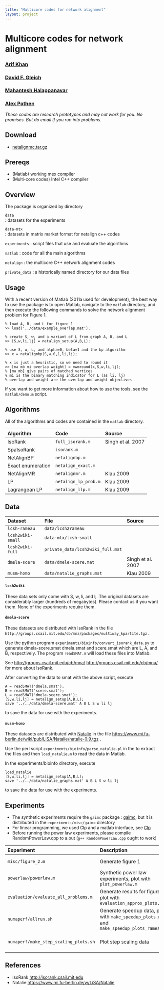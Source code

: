 ```yaml
---
title: "Multicore codes for network alignment"
layout: project
---
```


Multicore codes for network alignment
==================================

### [Arif Khan](http://www.cs.purdue.edu/homes/khan58/)
### [David F. Gleich](http://www.cs.purdue.edu/homes/dgleich)
### [Mahantesh Halappanavar](http://www.pnl.gov/science/staff/staff_info.asp?staff_num=7452)
### [Alex Pothen](http://www.cs.purdue.edu/homes/pothen)

_These codes are research prototypes and may not work for you. No promises. But do email if you run into problems._

Download
--------

* [netalignmc.tar.gz](netalignmc.tar.gz) 


Prereqs
-------

* (Matlab) working mex compiler
* (Multi-core codes) Intel C++ compiler


Overview
--------

The package is organized by directory

`data`  
: datasets for the experiments

`data-mtx`  
: datasets in matrix market format for netalign c++ codes

`experiments`
: script files that use and evaluate the algorithms

`matlab`
: code for all the main algorithms

`netalign`
: the multicore C++ network alignment codes 

`private_data`
: a historically named directory for our data files



Usage
-----

With a recent version of Matlab (2011a used for development), 
the best way to use the package is to open Matlab, navigate 
to the `matlab` directory, and then execute the 
following commands to solve the network alignment problem for Figure 1.

    % load A, B, and L for figure 1
    >> load('../data/example_overlap.mat');

    % create S, w, and a variant of L from graph A, B, and L
    >> [S,w,li,lj] = netalign_setup(A,B,L);

    % use S, w, L, and alpha=0, beta=1 and the bp algorithm
    >> x = netalignbp(S,w,0,1,li,lj);

    % x is just a heuristic, so we need to round it
    >> [ma mb mi overlap weight] = mwmround(x,S,w,li,lj);
    % [ma mb] give pairs of matched vertices 
    % mi is the binary matching indicator for L (as li, lj)
    % overlap and weight are the overlap and weight objectives
    
If you want to get more information about how to use the tools,
see the `matlab/demo.m` script.
    

Algorithms
----------

All of the algorithms and codes are contained in the `matlab` directory.

|Algorithm            |Code                  |Source           |
|:--------------------|:---------------------|:----------------|
|IsoRank              |`full_isorank.m`      |Singh et al. 2007|
|SpaIsoRank           |`isorank.m`           | |
|NetAlignBP           |`netalignbp.m`        | |
|Exact enumeration    |`netalign_exact.m`    | |
|NetAlignMR           |`netalignmr.m`        |Klau 2009|
|LP                   |`netalign_lp_prob.m`  |Klau 2009|
|Lagrangean LP        |`netalign_llp.m`      |Klau 2009|

Data
----

|Dataset            |File                                 |Source             | 
|:------------------|:------------------------------------|:------------------|
|`lcsh-rameau`  | `data/lcsh2rameau`   | |
|`lcsh2wiki-small`  |`data-mtx/lcsh-small`   | |
|`lcsh2wiki-full`   |`private_data/lcsh2wiki_full.mat`    | |
|`dmela-scere`      | `data/dmele-scere.mat` | Singh et al. 2007 |
|`musm-homo`        | `data/natalie_graphs.mat`        | Klau 2009 |


#### `lcsh2wiki`

These data sets only come with S, w, li, and lj.  The original datasets 
are considerably larger (hundreds of megabytes).  Please contact 
us if you want them.  None of the experiments require them.

#### `dmela-scere`

These datasets are distributed with IsoRank in the 
file `http://groups.csail.mit.edu/cb/mna/packages/multiway_kpartite.tgz` .

Use the python program `experiments/bioinfo/convert_isorank_data.py` 
to generate dmela-scere.smat dmela.smat and scere.smat which are
L, A, and B, respectively.  The program `readSMAT.m` will load these 
files into Matlab.

See http://groups.csail.mit.edu/cb/mna/ http://groups.csail.mit.edu/cb/mna/ for more about IsoRank.

After converting the data to smat with the above script, execute

    A = readSMAT('dmela.smat');
    B = readSMAT('scere.smat');
    L = readSMAT('dmela-scere.smat');
    [S,w,li,lj] = netalign_setup(A,B,L);
    save '../../data/dmela-scere.mat' A B L S w li lj
    
to save the data for use with the experiments.

#### `musm-homo`

These datasets are distributed with 
[Natalie](https://www.mi.fu-berlin.de/w/LiSA/Natalie) in the file
https://www.mi.fu-berlin.de/wiki/pub/LiSA/Natalie/natalie-0.9.tgz .

Use the perl script `experiments/bioinfo/parse_natalie.pl` in the 
to extract the files and then `load_natalie.m` to read the data in 
Matlab.

In the experiments/bioinfo directory, execute

    load_natalie
    [S,w,li,lj] = netalign_setup(A,B,L);
    save '../../data/natalie_graphs.mat' A B L S w li lj
    
to save the data for use with the experiments.    

Experiments
------------

* The synthetic experiments require the `gaimc` package : 
[gaimc](http://www.mathworks.com/matlabcentral/fileexchange/24134), but
it is distributed in the `experiments/misc/gaimc` directory
* For linear programming, we used Clp and a matlab interface, see 
[Clp](http://www.stanford.edu/~dgleich/notebook/2009/03/coinor_clop_for_matlab.html)
* Before running the power law experiments, please compile RandomPowerLaw.cpp
to a.out (`g++ RandomPowerLaw.cpp` ought to work)


|Experiment|Description|Figure|
|:------------------|:------------------------------------|:------------------|
|`misc/figure_2.m` | Generate figure 1 | Figure 1 |
|`powerlaw/powerlaw.m` | Synthetic power law experiments, plot with `plot_powerlaw.m` | Figure 2 |
|`evaluation/evaluate_all_problems.m` | Generate results for figure 3 plot with `evaluation_approx_plots.m` | Figure 3 |
|`numaperf/allrun.sh` | Generate speedup data, plot with `make_speedup_plots.m` and `make_speedup_plots_rameau.m` | Figures 4, 5, 6 |
|`numaperf/make_step_scaling_plots.sh` | Plot step scaling data | Figure 7 and 8 |


References
----------

* IsoRank http://isorank.csail.mit.edu
* Natalie https://www.mi.fu-berlin.de/w/LiSA/Natalie


